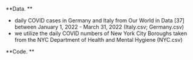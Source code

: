 **Data. **

 - daily COVID cases in Germany and Italy from Our World in Data [37] between January 1, 2022 - March 31, 2022 (Italy.csv; Germany.csv)
 - we utilize the daily COVID numbers of New York City Boroughs taken from the NYC Department of Health and Mental Hygiene (NYC.csv)


**Code. **


